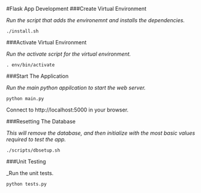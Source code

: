 #Flask App Development
###Create Virtual Environment

_Run the script that adds the environemnt and installs the dependencies._

    ./install.sh

###Activate Virtual Environment

_Run the activate script for the virtual environment._

    . env/bin/activate

###Start The Application

_Run the main python appilcation to start the web server._

    python main.py

Connect to http://localhost:5000 in your browser.

###Resetting The Database

_This will remove the database, and then initialize with the most basic values required to test the app._

    ./scripts/dbsetup.sh

###Unit Testing

_Run the unit tests.

	python tests.py
